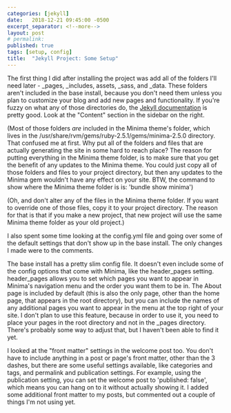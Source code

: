 ```yaml
---
categories: [jekyll]
date:   2018-12-21 09:45:00 -0500
excerpt_separator: <!--more-->
layout: post
# permalink:
published: true
tags: [setup, config]
title:  "Jekyll Project: Some Setup"
---
```


The first thing I did after installing the project was add all of the folders I'll need later - _pages, _includes, assets, _sass, and _data. These folders aren't included in the base install, because you don't need them unless you plan to customize your blog and add new pages and functionality. If you're fuzzy on what any of those directories do, the [Jekyll documentation](https://jekyllrb.com/docs/) is pretty good. Look at the "Content" section in the sidebar on the right.

(Most of those folders _are_ included in the Minima theme's folder, which lives in the /usr/share/rvm/gems/ruby-2.5.1/gems/minima-2.5.0 directory. That confused me at first. Why put all of the folders and files that are actually generating the site in some hard to reach place? The reason for putting everything in the Minima theme folder, is to make sure that you get the benefit of any updates to the Minima theme. You could just copy all of those folders and files to your project directory, but then any updates to the Minima gem wouldn't have any effect on your site. BTW, the command to show where the Minima theme folder is is: 'bundle show minima') 

(Oh, and don't alter any of the files in the Minima theme folder. If you want to override one of those files, copy it to your project directory. The reason for that is that if you make a new project, that new project will use the same Minima theme folder as your old project.)

I also spent some time looking at the config.yml file and going over some of the default settings that don't show up in the base install. The only changes I made were to the comments. 

The base install has a pretty slim config file. It doesn't even include some of the config options that come with Minima, like the header_pages setting. header_pages allows you to set which pages you want to appear in Minima's navigation menu and the order you want them to be in. The About page is included by default (this is also the only page, other than the home page, that appears in the root directory), but you can include the names of any additional pages you want to appear in the menu at the top right of your site. I don't plan to use this feature, because in order to use it, you need to place your pages in the root directory and not in the _pages directory. There's probably some way to adjust that, but I haven't been able to find it yet.


I looked at the "front matter" settings in the welcome post too. You don't have to include anything in a post or page's front matter, other than the 3 dashes, but there are some useful settings available, like categories and tags, and permalink and publication settings. For example, using the publication setting, you can set the welcome post to 'published: false', which means you can hang on to it without actually showing it. I added some additional front matter to my posts, but commented out a couple of things I'm not using yet.